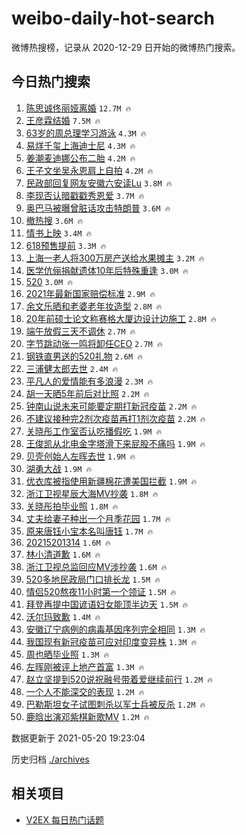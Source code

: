 # weibo-daily-hot-search

微博热搜榜，记录从 2020-12-29 日开始的微博热门搜索。

## 今日热门搜索

<!-- BEGIN -->

1. [陈思诚佟丽娅离婚](https://s.weibo.com/weibo?q=%23%E9%99%88%E6%80%9D%E8%AF%9A%E4%BD%9F%E4%B8%BD%E5%A8%85%E7%A6%BB%E5%A9%9A%23&Refer=top) `12.7M 🔥`
1. [王彦霖结婚](https://s.weibo.com/weibo?q=%23%E7%8E%8B%E5%BD%A6%E9%9C%96%E7%BB%93%E5%A9%9A%23&Refer=top) `7.5M 🔥`
1. [63岁的周总理学习游泳](https://s.weibo.com/weibo?q=%2363%E5%B2%81%E7%9A%84%E5%91%A8%E6%80%BB%E7%90%86%E5%AD%A6%E4%B9%A0%E6%B8%B8%E6%B3%B3%23&Refer=top) `4.3M 🔥`
1. [易烊千玺上海迪士尼](https://s.weibo.com/weibo?q=%23%E6%98%93%E7%83%8A%E5%8D%83%E7%8E%BA%E4%B8%8A%E6%B5%B7%E8%BF%AA%E5%A3%AB%E5%B0%BC%23&Refer=top) `4.3M 🔥`
1. [姜潮麦迪娜公布二胎](https://s.weibo.com/weibo?q=%23%E5%A7%9C%E6%BD%AE%E9%BA%A6%E8%BF%AA%E5%A8%9C%E5%85%AC%E5%B8%83%E4%BA%8C%E8%83%8E%23&Refer=top) `4.2M 🔥`
1. [王子文坐吴永恩肩上自拍](https://s.weibo.com/weibo?q=%23%E7%8E%8B%E5%AD%90%E6%96%87%E5%9D%90%E5%90%B4%E6%B0%B8%E6%81%A9%E8%82%A9%E4%B8%8A%E8%87%AA%E6%8B%8D%23&Refer=top) `4.2M 🔥`
1. [民政部回复网友安徽六安读Lu](https://s.weibo.com/weibo?q=%23%E6%B0%91%E6%94%BF%E9%83%A8%E5%9B%9E%E5%A4%8D%E7%BD%91%E5%8F%8B%E5%AE%89%E5%BE%BD%E5%85%AD%E5%AE%89%E8%AF%BBLu%23&Refer=top) `3.8M 🔥`
1. [李现否认暗戳戳秀恩爱](https://s.weibo.com/weibo?q=%23%E6%9D%8E%E7%8E%B0%E5%90%A6%E8%AE%A4%E6%9A%97%E6%88%B3%E6%88%B3%E7%A7%80%E6%81%A9%E7%88%B1%23&Refer=top) `3.7M 🔥`
1. [奥巴马被曝曾脏话攻击特朗普](https://s.weibo.com/weibo?q=%23%E5%A5%A5%E5%B7%B4%E9%A9%AC%E8%A2%AB%E6%9B%9D%E6%9B%BE%E8%84%8F%E8%AF%9D%E6%94%BB%E5%87%BB%E7%89%B9%E6%9C%97%E6%99%AE%23&Refer=top) `3.6M 🔥`
1. [撤热搜](https://s.weibo.com/weibo?q=%E6%92%A4%E7%83%AD%E6%90%9C&Refer=top) `3.6M 🔥`
1. [情书上映](https://s.weibo.com/weibo?q=%23%E6%83%85%E4%B9%A6%E4%B8%8A%E6%98%A0%23&Refer=top) `3.4M 🔥`
1. [618预售提前](https://s.weibo.com/weibo?q=%23618%E9%A2%84%E5%94%AE%E6%8F%90%E5%89%8D%23&Refer=top) `3.3M 🔥`
1. [上海一老人将300万房产送给水果摊主](https://s.weibo.com/weibo?q=%23%E4%B8%8A%E6%B5%B7%E4%B8%80%E8%80%81%E4%BA%BA%E5%B0%86300%E4%B8%87%E6%88%BF%E4%BA%A7%E9%80%81%E7%BB%99%E6%B0%B4%E6%9E%9C%E6%91%8A%E4%B8%BB%23&Refer=top) `3.2M 🔥`
1. [医学伉俪捐献遗体10年后特殊重逢](https://s.weibo.com/weibo?q=%23%E5%8C%BB%E5%AD%A6%E4%BC%89%E4%BF%AA%E6%8D%90%E7%8C%AE%E9%81%97%E4%BD%9310%E5%B9%B4%E5%90%8E%E7%89%B9%E6%AE%8A%E9%87%8D%E9%80%A2%23&Refer=top) `3.0M 🔥`
1. [520](https://s.weibo.com/weibo?q=520&Refer=top) `3.0M 🔥`
1. [2021年最新国家赔偿标准](https://s.weibo.com/weibo?q=%232021%E5%B9%B4%E6%9C%80%E6%96%B0%E5%9B%BD%E5%AE%B6%E8%B5%94%E5%81%BF%E6%A0%87%E5%87%86%23&Refer=top) `2.9M 🔥`
1. [余文乐晒和老婆老年妆造型](https://s.weibo.com/weibo?q=%23%E4%BD%99%E6%96%87%E4%B9%90%E6%99%92%E5%92%8C%E8%80%81%E5%A9%86%E8%80%81%E5%B9%B4%E5%A6%86%E9%80%A0%E5%9E%8B%23&Refer=top) `2.8M 🔥`
1. [20年前硕士论文称赛格大厦边设计边施工](https://s.weibo.com/weibo?q=%2320%E5%B9%B4%E5%89%8D%E7%A1%95%E5%A3%AB%E8%AE%BA%E6%96%87%E7%A7%B0%E8%B5%9B%E6%A0%BC%E5%A4%A7%E5%8E%A6%E8%BE%B9%E8%AE%BE%E8%AE%A1%E8%BE%B9%E6%96%BD%E5%B7%A5%23&Refer=top) `2.8M 🔥`
1. [端午放假三天不调休](https://s.weibo.com/weibo?q=%23%E7%AB%AF%E5%8D%88%E6%94%BE%E5%81%87%E4%B8%89%E5%A4%A9%E4%B8%8D%E8%B0%83%E4%BC%91%23&Refer=top) `2.7M 🔥`
1. [字节跳动张一鸣将卸任CEO](https://s.weibo.com/weibo?q=%23%E5%AD%97%E8%8A%82%E8%B7%B3%E5%8A%A8%E5%BC%A0%E4%B8%80%E9%B8%A3%E5%B0%86%E5%8D%B8%E4%BB%BBCEO%23&Refer=top) `2.7M 🔥`
1. [钢铁直男送的520礼物](https://s.weibo.com/weibo?q=%23%E9%92%A2%E9%93%81%E7%9B%B4%E7%94%B7%E9%80%81%E7%9A%84520%E7%A4%BC%E7%89%A9%23&Refer=top) `2.6M 🔥`
1. [三浦健太郎去世](https://s.weibo.com/weibo?q=%23%E4%B8%89%E6%B5%A6%E5%81%A5%E5%A4%AA%E9%83%8E%E5%8E%BB%E4%B8%96%23&Refer=top) `2.4M 🔥`
1. [平凡人的爱情能有多浪漫](https://s.weibo.com/weibo?q=%23%E5%B9%B3%E5%87%A1%E4%BA%BA%E7%9A%84%E7%88%B1%E6%83%85%E8%83%BD%E6%9C%89%E5%A4%9A%E6%B5%AA%E6%BC%AB%23&Refer=top) `2.3M 🔥`
1. [胡一天晒5年前后对比照](https://s.weibo.com/weibo?q=%23%E8%83%A1%E4%B8%80%E5%A4%A9%E6%99%925%E5%B9%B4%E5%89%8D%E5%90%8E%E5%AF%B9%E6%AF%94%E7%85%A7%23&Refer=top) `2.2M 🔥`
1. [钟南山说未来可能要定期打新冠疫苗](https://s.weibo.com/weibo?q=%23%E9%92%9F%E5%8D%97%E5%B1%B1%E8%AF%B4%E6%9C%AA%E6%9D%A5%E5%8F%AF%E8%83%BD%E8%A6%81%E5%AE%9A%E6%9C%9F%E6%89%93%E6%96%B0%E5%86%A0%E7%96%AB%E8%8B%97%23&Refer=top) `2.2M 🔥`
1. [不建议接种完2剂次疫苗再打1剂次疫苗](https://s.weibo.com/weibo?q=%23%E4%B8%8D%E5%BB%BA%E8%AE%AE%E6%8E%A5%E7%A7%8D%E5%AE%8C2%E5%89%82%E6%AC%A1%E7%96%AB%E8%8B%97%E5%86%8D%E6%89%931%E5%89%82%E6%AC%A1%E7%96%AB%E8%8B%97%23&Refer=top) `2.2M 🔥`
1. [关晓彤工作室否认吃播假吃](https://s.weibo.com/weibo?q=%23%E5%85%B3%E6%99%93%E5%BD%A4%E5%B7%A5%E4%BD%9C%E5%AE%A4%E5%90%A6%E8%AE%A4%E5%90%83%E6%92%AD%E5%81%87%E5%90%83%23&Refer=top) `1.9M 🔥`
1. [王俊凯从北电金字塔滑下来屁股不痛吗](https://s.weibo.com/weibo?q=%23%E7%8E%8B%E4%BF%8A%E5%87%AF%E4%BB%8E%E5%8C%97%E7%94%B5%E9%87%91%E5%AD%97%E5%A1%94%E6%BB%91%E4%B8%8B%E6%9D%A5%E5%B1%81%E8%82%A1%E4%B8%8D%E7%97%9B%E5%90%97%23&Refer=top) `1.9M 🔥`
1. [贝壳创始人左晖去世](https://s.weibo.com/weibo?q=%23%E8%B4%9D%E5%A3%B3%E5%88%9B%E5%A7%8B%E4%BA%BA%E5%B7%A6%E6%99%96%E5%8E%BB%E4%B8%96%23&Refer=top) `1.9M 🔥`
1. [湖勇大战](https://s.weibo.com/weibo?q=%23%E6%B9%96%E5%8B%87%E5%A4%A7%E6%88%98%23&Refer=top) `1.9M 🔥`
1. [优衣库被指使用新疆棉花遭美国拦截](https://s.weibo.com/weibo?q=%23%E4%BC%98%E8%A1%A3%E5%BA%93%E8%A2%AB%E6%8C%87%E4%BD%BF%E7%94%A8%E6%96%B0%E7%96%86%E6%A3%89%E8%8A%B1%E9%81%AD%E7%BE%8E%E5%9B%BD%E6%8B%A6%E6%88%AA%23&Refer=top) `1.9M 🔥`
1. [浙江卫视星辰大海MV抄袭](https://s.weibo.com/weibo?q=%23%E6%B5%99%E6%B1%9F%E5%8D%AB%E8%A7%86%E6%98%9F%E8%BE%B0%E5%A4%A7%E6%B5%B7MV%E6%8A%84%E8%A2%AD%23&Refer=top) `1.8M 🔥`
1. [关晓彤拍毕业照](https://s.weibo.com/weibo?q=%23%E5%85%B3%E6%99%93%E5%BD%A4%E6%8B%8D%E6%AF%95%E4%B8%9A%E7%85%A7%23&Refer=top) `1.8M 🔥`
1. [丈夫给妻子种出一个月季花园](https://s.weibo.com/weibo?q=%23%E4%B8%88%E5%A4%AB%E7%BB%99%E5%A6%BB%E5%AD%90%E7%A7%8D%E5%87%BA%E4%B8%80%E4%B8%AA%E6%9C%88%E5%AD%A3%E8%8A%B1%E5%9B%AD%23&Refer=top) `1.7M 🔥`
1. [原来唐钰小宝本名叫唐钰](https://s.weibo.com/weibo?q=%23%E5%8E%9F%E6%9D%A5%E5%94%90%E9%92%B0%E5%B0%8F%E5%AE%9D%E6%9C%AC%E5%90%8D%E5%8F%AB%E5%94%90%E9%92%B0%23&Refer=top) `1.7M 🔥`
1. [20215201314](https://s.weibo.com/weibo?q=%2320215201314%23&Refer=top) `1.6M 🔥`
1. [林小清道歉](https://s.weibo.com/weibo?q=%E6%9E%97%E5%B0%8F%E6%B8%85%E9%81%93%E6%AD%89&Refer=top) `1.6M 🔥`
1. [浙江卫视总监回应MV涉抄袭](https://s.weibo.com/weibo?q=%23%E6%B5%99%E6%B1%9F%E5%8D%AB%E8%A7%86%E6%80%BB%E7%9B%91%E5%9B%9E%E5%BA%94MV%E6%B6%89%E6%8A%84%E8%A2%AD%23&Refer=top) `1.6M 🔥`
1. [520多地民政局门口排长龙](https://s.weibo.com/weibo?q=%23520%E5%A4%9A%E5%9C%B0%E6%B0%91%E6%94%BF%E5%B1%80%E9%97%A8%E5%8F%A3%E6%8E%92%E9%95%BF%E9%BE%99%23&Refer=top) `1.5M 🔥`
1. [情侣520熬夜11小时第一个领证](https://s.weibo.com/weibo?q=%23%E6%83%85%E4%BE%A3520%E7%86%AC%E5%A4%9C11%E5%B0%8F%E6%97%B6%E7%AC%AC%E4%B8%80%E4%B8%AA%E9%A2%86%E8%AF%81%23&Refer=top) `1.5M 🔥`
1. [拜登再提中国谚语妇女能顶半边天](https://s.weibo.com/weibo?q=%23%E6%8B%9C%E7%99%BB%E5%86%8D%E6%8F%90%E4%B8%AD%E5%9B%BD%E8%B0%9A%E8%AF%AD%E5%A6%87%E5%A5%B3%E8%83%BD%E9%A1%B6%E5%8D%8A%E8%BE%B9%E5%A4%A9%23&Refer=top) `1.5M 🔥`
1. [沃尔玛致歉](https://s.weibo.com/weibo?q=%23%E6%B2%83%E5%B0%94%E7%8E%9B%E8%87%B4%E6%AD%89%23&Refer=top) `1.4M 🔥`
1. [安徽辽宁病例的病毒基因序列完全相同](https://s.weibo.com/weibo?q=%23%E5%AE%89%E5%BE%BD%E8%BE%BD%E5%AE%81%E7%97%85%E4%BE%8B%E7%9A%84%E7%97%85%E6%AF%92%E5%9F%BA%E5%9B%A0%E5%BA%8F%E5%88%97%E5%AE%8C%E5%85%A8%E7%9B%B8%E5%90%8C%23&Refer=top) `1.3M 🔥`
1. [我国现有新冠疫苗可应对印度变异株](https://s.weibo.com/weibo?q=%23%E6%88%91%E5%9B%BD%E7%8E%B0%E6%9C%89%E6%96%B0%E5%86%A0%E7%96%AB%E8%8B%97%E5%8F%AF%E5%BA%94%E5%AF%B9%E5%8D%B0%E5%BA%A6%E5%8F%98%E5%BC%82%E6%A0%AA%23&Refer=top) `1.3M 🔥`
1. [周也晒毕业照](https://s.weibo.com/weibo?q=%23%E5%91%A8%E4%B9%9F%E6%99%92%E6%AF%95%E4%B8%9A%E7%85%A7%23&Refer=top) `1.3M 🔥`
1. [左晖刚被评上地产首富](https://s.weibo.com/weibo?q=%23%E5%B7%A6%E6%99%96%E5%88%9A%E8%A2%AB%E8%AF%84%E4%B8%8A%E5%9C%B0%E4%BA%A7%E9%A6%96%E5%AF%8C%23&Refer=top) `1.3M 🔥`
1. [赵立坚提到520说祝融号带着爱继续前行](https://s.weibo.com/weibo?q=%E8%B5%B5%E7%AB%8B%E5%9D%9A%E6%8F%90%E5%88%B0520%E8%AF%B4%E7%A5%9D%E8%9E%8D%E5%8F%B7%E5%B8%A6%E7%9D%80%E7%88%B1%E7%BB%A7%E7%BB%AD%E5%89%8D%E8%A1%8C&Refer=top) `1.2M 🔥`
1. [一个人不能深交的表现](https://s.weibo.com/weibo?q=%23%E4%B8%80%E4%B8%AA%E4%BA%BA%E4%B8%8D%E8%83%BD%E6%B7%B1%E4%BA%A4%E7%9A%84%E8%A1%A8%E7%8E%B0%23&Refer=top) `1.2M 🔥`
1. [巴勒斯坦女子试图刺杀以军士兵被反杀](https://s.weibo.com/weibo?q=%23%E5%B7%B4%E5%8B%92%E6%96%AF%E5%9D%A6%E5%A5%B3%E5%AD%90%E8%AF%95%E5%9B%BE%E5%88%BA%E6%9D%80%E4%BB%A5%E5%86%9B%E5%A3%AB%E5%85%B5%E8%A2%AB%E5%8F%8D%E6%9D%80%23&Refer=top) `1.2M 🔥`
1. [鹿晗出演邓紫棋新歌MV](https://s.weibo.com/weibo?q=%23%E9%B9%BF%E6%99%97%E5%87%BA%E6%BC%94%E9%82%93%E7%B4%AB%E6%A3%8B%E6%96%B0%E6%AD%8CMV%23&Refer=top) `1.2M 🔥`

数据更新于 2021-05-20 19:23:04

<!-- END -->

历史归档 [./archives](./archives)

## 相关项目

- [V2EX 每日热门话题](https://github.com/boojack/v2ex-daily-hot-topic)
